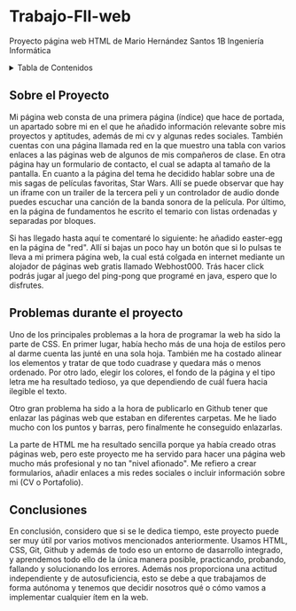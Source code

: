 # Trabajo-FII-web
Proyecto página web HTML de Mario Hernández Santos 1B Ingeniería Informática

<!-- Tabla de Contenidos -->
<details>
  <summary>Tabla de Contenidos</summary>
  <ol>
    <li><a href="#sobre-mi-proyecto">Sobre Mi Proyecto</a></li>
    <li><a href="#problemas">Problemas durante el proyecto</a></li>
    <li><a href="#conclusiones">Conclusiones</a></li>
  </ol>
</details>

<!-- Sobre el Proyecto -->
## Sobre el Proyecto
<p> Mi página web consta de una primera página (índice) que hace de portada, un apartado sobre mi en el que he añadido información relevante sobre mis proyectos y aptitudes, además de mi cv y algunas redes sociales. También cuentas con una página llamada red en la que muestro una tabla con varios enlaces a las páginas web de algunos de mis compañeros de clase. En otra página hay un formulario de contacto, el cual se adapta al tamaño de la pantalla. En cuanto a la página del tema he decidido hablar sobre una de mis sagas de películas favoritas, Star Wars. Allí se puede observar que hay un iframe con un trailer de la tercera peli y un controlador de audio donde puedes escuchar una canción de la banda sonora de la película. Por último, en la página de fundamentos he escrito el temario con listas ordenadas y separadas por bloques.


Si has llegado hasta aquí te comentaré lo siguiente: he añadido easter-egg en la página de "red". Allí si bajas un poco hay un botón que si lo pulsas te lleva a mi primera página web, la cual está colgada en internet mediante un alojador de páginas web gratis llamado Webhost000. Trás hacer click podrás jugar al juego del ping-pong que programé en java, espero que lo disfrutes.
</p>

<!-- Problemas durante el proyecto -->
## Problemas durante el proyecto
<p>Uno de los principales problemas a la hora de programar la web ha sido la parte de CSS. En primer lugar, había hecho más de una hoja de estilos pero al darme cuenta las junté en una sola hoja. También me ha costado alinear los elementos y tratar de que todo cuadrase y quedara más o menos ordenado. Por otro lado, elegir los colores, el fondo de la página y el tipo letra me ha resultado tedioso, ya que dependiendo de cuál fuera hacia ilegible el texto.</p>

<p>Otro gran problema ha sido a la hora de publicarlo en Github tener que enlazar las páginas web que estaban en diferentes carpetas. Me he liado mucho con los puntos y barras, pero finalmente he conseguido enlazarlas.</p>

<p>La parte de HTML me ha resultado sencilla porque ya había creado otras páginas web, pero este proyecto me ha servido para hacer una página web mucho más profesional y no tan "nivel afionado". Me refiero a crear formularios, añadir enlaces a mis redes sociales o incluir información sobre mi (CV o Portafolio).</p>


<!-- Conclusiones -->
## Conclusiones
<p>En conclusión, considero que si se le dedica tiempo, este proyecto puede ser muy útil por varios motivos mencionados anteriormente. Usamos HTML, CSS, Git, Github y además de todo eso un entorno de dasarrollo integrado, y aprendemos todo ello de la única manera posible, practicando, probando, fallando y solucionando los errores. Además nos proporciona una actitud independiente y de autosuficiencia, esto se debe a que trabajamos de forma autónoma y tenemos que decidir nosotros qué o cómo vamos a implementar cualquier ítem en la web.
</p>
